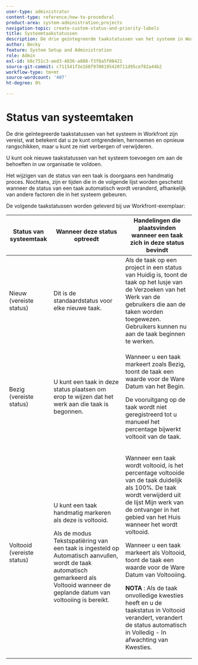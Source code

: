 ```yaml
---
user-type: administrator
content-type: reference;how-to-procedural
product-area: system-administration;projects
navigation-topic: create-custom-status-and-priority-labels
title: Systeemtaakstatussen
description: De drie geïntegreerde taakstatussen van het systeem in Workfront zijn vereist, wat betekent dat u ze kunt ontgrendelen, hernoemen en opnieuw rangschikken, maar u kunt ze niet verbergen of verwijderen. U kunt ook nieuwe taakstatussen van het systeem toevoegen om aan de behoeften in uw organisatie te voldoen. Het wijzigen van de status van een taak is doorgaans een handmatig proces, maar soms wordt de status van een taak automatisch gewijzigd, afhankelijk van andere factoren die zich in het systeem voordoen.
author: Becky
feature: System Setup and Administration
role: Admin
exl-id: b8c751c3-aed3-4836-a888-f3f8a5f08421
source-git-commit: c711541f3e166f9700195420711d95ce782a44b2
workflow-type: tm+mt
source-wordcount: '407'
ht-degree: 0%

---
```


# Status van systeemtaken

De drie geïntegreerde taakstatussen van het systeem in Workfront zijn vereist, wat betekent dat u ze kunt ontgrendelen, hernoemen en opnieuw rangschikken, maar u kunt ze niet verbergen of verwijderen.

U kunt ook nieuwe taakstatussen van het systeem toevoegen om aan de behoeften in uw organisatie te voldoen.

Het wijzigen van de status van een taak is doorgaans een handmatig proces. Nochtans, zijn er tijden die in de volgende lijst worden geschetst wanneer de status van een taak automatisch wordt veranderd, afhankelijk van andere factoren die in het systeem gebeuren.

De volgende taakstatussen worden geleverd bij uw Workfront-exemplaar:

<table style="table-layout:auto"> 
 <col> 
 <col> 
 <col> 
 <thead> 
  <tr> 
   <th>Status van systeemtaak</th> 
   <th>Wanneer deze status optreedt</th> 
   <th>Handelingen die plaatsvinden wanneer een taak zich in deze status bevindt</th> 
  </tr> 
 </thead> 
 <tbody> 
  <tr> 
   <td>Nieuw (vereiste status)</td> 
   <td>Dit is de standaardstatus voor elke nieuwe taak.</td> 
   <td>Als de taak op een project in een status van Huidig is, toont de taak op het lusje van de Verzoeken van het Werk van de gebruikers die aan de taken worden toegewezen. Gebruikers kunnen nu aan de taak beginnen te werken.</td> 
  </tr> 
  <tr> 
   <td>Bezig (vereiste status)</td> 
   <td>U kunt een taak in deze status plaatsen om erop te wijzen dat het werk aan die taak is begonnen.</td> 
   <td> <p>Wanneer u een taak markeert zoals Bezig, toont de taak een waarde voor de Ware Datum van het Begin.</p> <p>De vooruitgang op de taak wordt niet geregistreerd tot u manueel het percentage bijwerkt voltooit van de taak.</p> </td> 
  </tr> 
  <tr> 
   <td>Voltooid (vereiste status)</td> 
   <td> <p>U kunt een taak handmatig markeren als deze is voltooid.</p> <p>Als de modus Tekstspatiëring van een taak is ingesteld op Automatisch aanvullen, wordt de taak automatisch gemarkeerd als Voltooid wanneer de geplande datum van voltooiing is bereikt.</p> </td> 
   <td> <p>Wanneer een taak wordt voltooid, is het percentage voltooide van de taak duidelijk als 100%. De taak wordt verwijderd uit de lijst Mijn werk van de ontvanger in het gebied van het Huis wanneer het wordt voltooid.</p> <p>Wanneer u een taak markeert als Voltooid, toont de taak een waarde voor de Ware Datum van Voltooiing.</p> <p><b> NOTA </b>: Als de taak onvolledige kwesties heeft en u de taakstatus in Voltooid verandert, verandert de status automatisch in Volledig - In afwachting van Kwesties.</p> </td> 
  </tr> 
 </tbody> 
</table>
